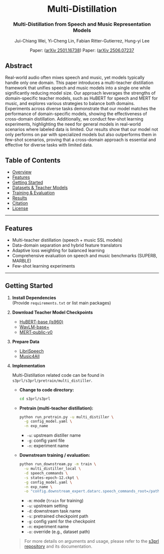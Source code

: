 <div align="center">
<h1>Multi-Distillation </h1>
<h3>Multi-Distillation from Speech and Music Representation Models</h3>

Jui-Chiang Wei, Yi-Cheng Lin, Fabian Ritter-Gutierrez, Hung-yi Lee

Paper: ([arXiv 2501.16738](https://arxiv.org/abs/2501.16738))
Paper: ([arXiv 2506.07237](https://arxiv.org/abs/2506.07237)

</div>

## Abstract
Real-world audio often mixes speech and music, yet models typically handle only one domain. This paper introduces a multi-teacher distillation framework that unifies speech and music models into a single one while significantly reducing model size. Our approach leverages the strengths of domain-specific teacher models, such as HuBERT for speech and MERT for music, and explores various strategies to balance both domains. Experiments across diverse tasks demonstrate that our model matches the performance of domain-specific models, showing the effectiveness of cross-domain distillation. Additionally, we conduct few-shot learning experiments, highlighting the need for general models in real-world scenarios where labeled data is limited. Our results show that our model not only performs on par with specialized models but also outperforms them in few-shot scenarios, proving that a cross-domain approach is essential and effective for diverse tasks with limited data.


## Table of Contents

- [Overview](#overview)
- [Features](#features)
- [Getting Started](#getting-started)
- [Datasets & Teacher Models](#datasets--teacher-models)
- [Training & Evaluation](#training--evaluation)
- [Results](#results)
- [Citation](#citation)
- [License](#license)

---

## Features

- Multi-teacher distillation (speech + music SSL models)
- Data-domain separation and hybrid feature translators
- Adaptive loss weighting for balanced learning
- Comprehensive evaluation on speech and music benchmarks (SUPERB, MARBLE)
- Few-shot learning experiments

---

## Getting Started

1. **Install Dependencies**  
   (Provide `requirements.txt` or list main packages)

2. **Download Teacher Model Checkpoints**
   - [HuBERT-base (ls960)](https://huggingface.co/facebook/hubert-base-ls960)
   - [WavLM-base+](https://huggingface.co/microsoft/wavlm-base-plus)
   - [MERT-public-v0](https://huggingface.co/m-a-p/MERT-v0-public)

3. **Prepare Data**
   - [LibriSpeech](https://www.openslr.org/12)
   - [Music4All](https://sites.google.com/view/contact4music4all)

4. **Implementation**
   
   Multi-Distillation related code can be found in `s3prl/s3prl/pretrain/multi_distiller`.

   - **Change to code directory:**  
     ```bash
     cd s3prl/s3prl
     ```

   - **Pretrain (multi-teacher distillation):**  
     ```bash
     python run_pretrain.py -u multi_distiller \
       -g config_model.yaml \
       -n exp_name
     ```
     - `-u`: upstream distiller name  
     - `-g`: config yaml file  
     - `-n`: experiment name  

   - **Downstream training / evaluation:**  
     ```bash
     python run_downstream.py -m train \
       -u multi_distiller_local \
       -d speech_commands \
       -s states-epoch-12.ckpt \
       -g config_model.yaml \
       -n exp_name \
       -o "config.downstream_expert.datarc.speech_commands_root=/path/to/your/speech_commands/"
     ```
     - `-m`: mode (`train` for training)
     - `-u`: upstream setting
     - `-d`: downstream task name
     - `-s`: pretrained checkpoint path
     - `-g`: config yaml for the checkpoint
     - `-n`: experiment name
     - `-o`: override (e.g., dataset path)

   > For more details on arguments and usage, please refer to the [s3prl repository](https://github.com/s3prl/s3prl) and its documentation.
